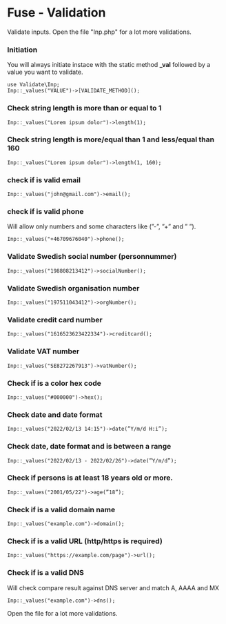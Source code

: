 # Fuse - Validation
Validate inputs. Open the file "Inp.php" for a lot more validations.

### Initiation
You will always initiate instace with the static method **_val** followed by a value you want to validate.
```
use Validate\Inp;
Inp::_values("VALUE")->[VALIDATE_METHOD]();
```
### Check string length is more than or equal to 1
```
Inp::_values("Lorem ipsum dolor")->length(1);
```
### Check string length is more/equal than 1 and less/equal than 160
```
Inp::_values("Lorem ipsum dolor")->length(1, 160);
```
### check if is valid email
```
Inp::_values("john@gmail.com")->email();
```
### check if is valid phone
Will allow only numbers and some characters like (”-”, ”+” and ” ”).
```
Inp::_values("+46709676040")->phone();
```
### Validate Swedish social number (personnummer)
```
Inp::_values("198808213412")->socialNumber();
```
### Validate Swedish organisation number
```
Inp::_values("197511043412")->orgNumber();
```
### Validate credit card number
```
Inp::_values("1616523623422334")->creditcard();
```
### Validate VAT number
```
Inp::_values("SE8272267913")->vatNumber();
```
### Check if is a color hex code
```
Inp::_values("#000000")->hex();
```
### Check date and date format
```
Inp::_values("2022/02/13 14:15")->date(”Y/m/d H:i”);
```
### Check date, date format and is between a range
```
Inp::_values("2022/02/13 - 2022/02/26")->date(”Y/m/d”);
```
### Check if persons is at least 18 years old or more.
```
Inp::_values("2001/05/22")->age(”18”);
```
### Check if is a valid domain name
```
Inp::_values("example.com")->domain();
```
### Check if is a valid URL (http/https is required)
```
Inp::_values("https://example.com/page")->url();
```
### Check if is a valid DNS
Will check compare result against DNS server and match A, AAAA and MX
```
Inp::_values("example.com")->dns();
```
Open the file for a lot more validations.
